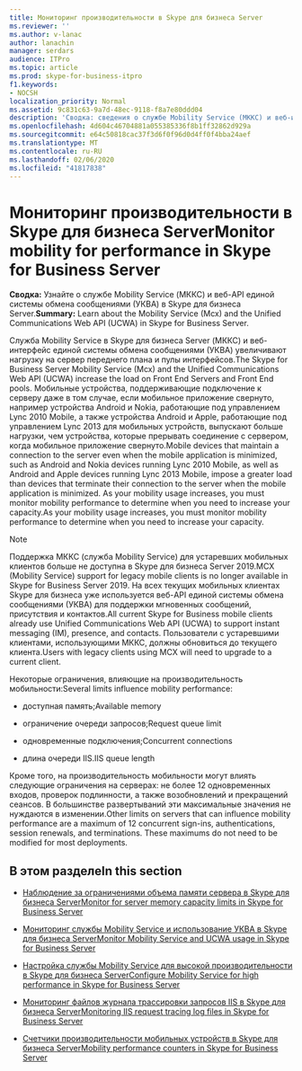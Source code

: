 ```yaml
---
title: Мониторинг производительности в Skype для бизнеса Server
ms.reviewer: ''
ms.author: v-lanac
author: lanachin
manager: serdars
audience: ITPro
ms.topic: article
ms.prod: skype-for-business-itpro
f1.keywords:
- NOCSH
localization_priority: Normal
ms.assetid: 9c831c63-9a7d-48ec-9118-f8a7e80ddd04
description: 'Сводка: сведения о службе Mobility Service (МККС) и веб-интерфейсе API единой системы обмена сообщениями (УКВА) в Skype для бизнеса Server.'
ms.openlocfilehash: 4d604c46704881a055385336f8b1ff32862d929a
ms.sourcegitcommit: e64c50818cac37f3d6f0f96d0d4ff0f4bba24aef
ms.translationtype: MT
ms.contentlocale: ru-RU
ms.lasthandoff: 02/06/2020
ms.locfileid: "41817838"
---
```

# <a name="monitor-mobility-for-performance-in-skype-for-business-server"></a><span data-ttu-id="dc9a5-103">Мониторинг производительности в Skype для бизнеса Server</span><span class="sxs-lookup"><span data-stu-id="dc9a5-103">Monitor mobility for performance in Skype for Business Server</span></span>
 
<span data-ttu-id="dc9a5-104">**Сводка:** Узнайте о службе Mobility Service (МККС) и веб-API единой системы обмена сообщениями (УКВА) в Skype для бизнеса Server.</span><span class="sxs-lookup"><span data-stu-id="dc9a5-104">**Summary:** Learn about the Mobility Service (Mcx) and the Unified Communications Web API (UCWA) in Skype for Business Server.</span></span>
  
<span data-ttu-id="dc9a5-105">Служба Mobility Service в Skype для бизнеса Server (МККС) и веб-интерфейс единой системы обмена сообщениями (УКВА) увеличивают нагрузку на сервер переднего плана и пулы интерфейсов.</span><span class="sxs-lookup"><span data-stu-id="dc9a5-105">The Skype for Business Server Mobility Service (Mcx) and the Unified Communications Web API (UCWA) increase the load on Front End Servers and Front End pools.</span></span> <span data-ttu-id="dc9a5-106">Мобильные устройства, поддерживающие подключение к серверу даже в том случае, если мобильное приложение свернуто, например устройства Android и Nokia, работающие под управлением Lync 2010 Mobile, а также устройства Android и Apple, работающие под управлением Lync 2013 для мобильных устройств, выпускают больше нагрузки, чем устройства, которые прерывать соединение с сервером, когда мобильное приложение свернуто.</span><span class="sxs-lookup"><span data-stu-id="dc9a5-106">Mobile devices that maintain a connection to the server even when the mobile application is minimized, such as Android and Nokia devices running Lync 2010 Mobile, as well as Android and Apple devices running Lync 2013 Mobile, impose a greater load than devices that terminate their connection to the server when the mobile application is minimized.</span></span> <span data-ttu-id="dc9a5-107">As your mobility usage increases, you must monitor mobility performance to determine when you need to increase your capacity.</span><span class="sxs-lookup"><span data-stu-id="dc9a5-107">As your mobility usage increases, you must monitor mobility performance to determine when you need to increase your capacity.</span></span>

> [!NOTE]
> <span data-ttu-id="dc9a5-108">Поддержка МККС (служба Mobility Service) для устаревших мобильных клиентов больше не доступна в Skype для бизнеса Server 2019.</span><span class="sxs-lookup"><span data-stu-id="dc9a5-108">MCX (Mobility Service) support for legacy mobile clients is no longer available in Skype for Business Server 2019.</span></span> <span data-ttu-id="dc9a5-109">На всех текущих мобильных клиентах Skype для бизнеса уже используется веб-API единой системы обмена сообщениями (УКВА) для поддержки мгновенных сообщений, присутствия и контактов.</span><span class="sxs-lookup"><span data-stu-id="dc9a5-109">All current Skype for Business mobile clients already use Unified Communications Web API (UCWA) to support instant messaging (IM), presence, and contacts.</span></span> <span data-ttu-id="dc9a5-110">Пользователи с устаревшими клиентами, использующими МККС, должны обновиться до текущего клиента.</span><span class="sxs-lookup"><span data-stu-id="dc9a5-110">Users with legacy clients using MCX will need to upgrade to a current client.</span></span>
  
<span data-ttu-id="dc9a5-111">Некоторые ограничения, влияющие на производительность мобильности:</span><span class="sxs-lookup"><span data-stu-id="dc9a5-111">Several limits influence mobility performance:</span></span> 
  
- <span data-ttu-id="dc9a5-112">доступная память;</span><span class="sxs-lookup"><span data-stu-id="dc9a5-112">Available memory</span></span>
    
- <span data-ttu-id="dc9a5-113">ограничение очереди запросов;</span><span class="sxs-lookup"><span data-stu-id="dc9a5-113">Request queue limit</span></span>
    
- <span data-ttu-id="dc9a5-114">одновременные подключения;</span><span class="sxs-lookup"><span data-stu-id="dc9a5-114">Concurrent connections</span></span>
    
- <span data-ttu-id="dc9a5-115">длина очереди IIS.</span><span class="sxs-lookup"><span data-stu-id="dc9a5-115">IIS queue length</span></span>
    
<span data-ttu-id="dc9a5-p103">Кроме того, на производительность мобильности могут влиять следующие ограничения на серверах: не более 12 одновременных входов, проверок подлинности, а также возобновлений и прекращений сеансов. В большинстве развертываний эти максимальные значения не нуждаются в изменении.</span><span class="sxs-lookup"><span data-stu-id="dc9a5-p103">Other limits on servers that can influence mobility performance are a maximum of 12 concurrent sign-ins, authentications, session renewals, and terminations. These maximums do not need to be modified for most deployments.</span></span>
  
## <a name="in-this-section"></a><span data-ttu-id="dc9a5-118">В этом разделе</span><span class="sxs-lookup"><span data-stu-id="dc9a5-118">In this section</span></span>

- [<span data-ttu-id="dc9a5-119">Наблюдение за ограничениями объема памяти сервера в Skype для бизнеса Server</span><span class="sxs-lookup"><span data-stu-id="dc9a5-119">Monitor for server memory capacity limits in Skype for Business Server</span></span>](server-memory-capacity-limits.md)
    
- [<span data-ttu-id="dc9a5-120">Мониторинг службы Mobility Service и использование УКВА в Skype для бизнеса Server</span><span class="sxs-lookup"><span data-stu-id="dc9a5-120">Monitor Mobility Service and UCWA usage in Skype for Business Server</span></span>](service-and-ucwa-usage.md)
    
- [<span data-ttu-id="dc9a5-121">Настройка службы Mobility Service для высокой производительности в Skype для бизнеса Server</span><span class="sxs-lookup"><span data-stu-id="dc9a5-121">Configure Mobility Service for high performance in Skype for Business Server</span></span>](configure-service.md)
    
- [<span data-ttu-id="dc9a5-122">Мониторинг файлов журнала трассировки запросов IIS в Skype для бизнеса Server</span><span class="sxs-lookup"><span data-stu-id="dc9a5-122">Monitoring IIS request tracing log files in Skype for Business Server</span></span>](iis-request-tracing-log-files.md)
    
- [<span data-ttu-id="dc9a5-123">Счетчики производительности мобильных устройств в Skype для бизнеса Server</span><span class="sxs-lookup"><span data-stu-id="dc9a5-123">Mobility performance counters in Skype for Business Server</span></span>](performance-counters.md)
    

